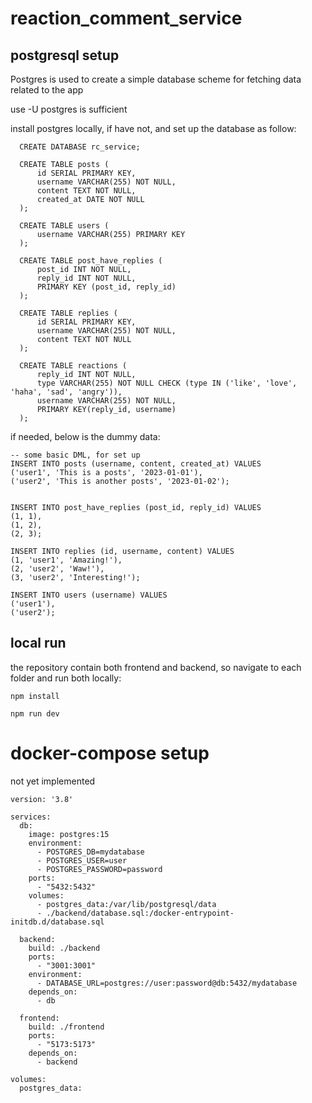 # reaction_comment_service

## postgresql setup
Postgres is used to create a simple database scheme for fetching data related to the app

use -U postgres is sufficient

install postgres locally, if have not, and set up the database as follow:
```
  CREATE DATABASE rc_service;

  CREATE TABLE posts (
      id SERIAL PRIMARY KEY,
      username VARCHAR(255) NOT NULL,
      content TEXT NOT NULL,
      created_at DATE NOT NULL
  );

  CREATE TABLE users (
      username VARCHAR(255) PRIMARY KEY
  );

  CREATE TABLE post_have_replies (
      post_id INT NOT NULL,
      reply_id INT NOT NULL,
      PRIMARY KEY (post_id, reply_id)
  );

  CREATE TABLE replies (
      id SERIAL PRIMARY KEY,
      username VARCHAR(255) NOT NULL,
      content TEXT NOT NULL
  );

  CREATE TABLE reactions (
      reply_id INT NOT NULL,
      type VARCHAR(255) NOT NULL CHECK (type IN ('like', 'love', 'haha', 'sad', 'angry')),
      username VARCHAR(255) NOT NULL,
      PRIMARY KEY(reply_id, username)
  );
```

if needed, below is the dummy data:
```
-- some basic DML, for set up
INSERT INTO posts (username, content, created_at) VALUES 
('user1', 'This is a posts', '2023-01-01'),
('user2', 'This is another posts', '2023-01-02');


INSERT INTO post_have_replies (post_id, reply_id) VALUES
(1, 1),
(1, 2),
(2, 3);

INSERT INTO replies (id, username, content) VALUES
(1, 'user1', 'Amazing!'),
(2, 'user2', 'Waw!'),
(3, 'user2', 'Interesting!');

INSERT INTO users (username) VALUES
('user1'),
('user2');
```

## local run
the repository contain both frontend and backend, so navigate to each folder and run both locally:
```
npm install
```
```
npm run dev
```

# docker-compose setup
not yet implemented
```
version: '3.8'

services:
  db:
    image: postgres:15
    environment:
      - POSTGRES_DB=mydatabase
      - POSTGRES_USER=user
      - POSTGRES_PASSWORD=password
    ports:
      - "5432:5432"
    volumes:
      - postgres_data:/var/lib/postgresql/data
      - ./backend/database.sql:/docker-entrypoint-initdb.d/database.sql

  backend:
    build: ./backend
    ports:
      - "3001:3001"
    environment:
      - DATABASE_URL=postgres://user:password@db:5432/mydatabase
    depends_on:
      - db

  frontend:
    build: ./frontend
    ports:
      - "5173:5173"
    depends_on:
      - backend

volumes:
  postgres_data:
```